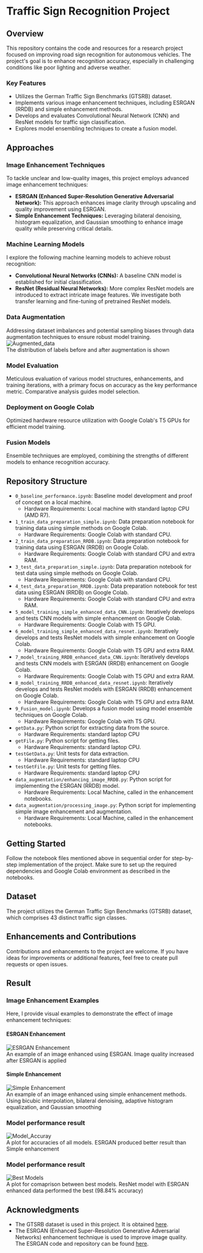 # Traffic Sign Recognition Project

## Overview
This repository contains the code and resources for a research project focused on improving road sign recognition for autonomous vehicles. The project's goal is to enhance recognition accuracy, especially in challenging conditions like poor lighting and adverse weather.

### Key Features
- Utilizes the German Traffic Sign Benchmarks (GTSRB) dataset.
- Implements various image enhancement techniques, including ESRGAN (RRDB) and simple enhancement methods.
- Develops and evaluates Convolutional Neural Network (CNN) and ResNet models for traffic sign classification.
- Explores model ensembling techniques to create a fusion model.

## Approaches

### Image Enhancement Techniques

To tackle unclear and low-quality images, this project employs advanced image enhancement techniques:

- **ESRGAN (Enhanced Super-Resolution Generative Adversarial Network):** This approach enhances image clarity through upscaling and quality improvement using ESRGAN.
- **Simple Enhancement Techniques:** Leveraging bilateral denoising, histogram equalization, and Gaussian smoothing to enhance image quality while preserving critical details.

### Machine Learning Models

I explore the following machine learning models to achieve robust recognition:

- **Convolutional Neural Networks (CNNs):** A baseline CNN model is established for initial classification.
- **ResNet (Residual Neural Networks):** More complex ResNet models are introduced to extract intricate image features. We investigate both transfer learning and fine-tuning of pretrained ResNet models.

### Data Augmentation

Addressing dataset imbalances and potential sampling biases through data augmentation techniques to ensure robust model training.
![Augmented_data](https://github.com/Jieoi/traffic_sign_recognition/blob/main/img/augmented_dist.jpg)<br>
The distribution of labels before and after augmentation is shown

### Model Evaluation

Meticulous evaluation of various model structures, enhancements, and training iterations, with a primary focus on accuracy as the key performance metric. Comparative analysis guides model selection.

### Deployment on Google Colab

Optimized hardware resource utilization with Google Colab's T5 GPUs for efficient model training.

### Fusion Models

Ensemble techniques are employed, combining the strengths of different models to enhance recognition accuracy.


## Repository Structure
- `0_baseline_performance.ipynb`: Baseline model development and proof of concept on a local machine.
  - Hardware Requirements: Local machine with standard laptop CPU (AMD R7).
- `1_train_data_preparation_simple.ipynb`: Data preparation notebook for training data using simple methods on Google Colab.
  - Hardware Requirements: Google Colab with standard CPU.
- `2_train_data_preparation_RRDB.ipynb`: Data preparation notebook for training data using ESRGAN (RRDB) on Google Colab.
  - Hardware Requirements: Google Colab with standard CPU and extra RAM.
- `3_test_data_preparation_simple.ipynb`: Data preparation notebook for test data using simple methods on Google Colab.
  - Hardware Requirements: Google Colab with standard CPU.
- `4_test_data_preparation_RRDB.ipynb`: Data preparation notebook for test data using ESRGAN (RRDB) on Google Colab.
  - Hardware Requirements: Google Colab with standard CPU and extra RAM.
- `5_model_training_simple_enhanced_data_CNN.ipynb`: Iteratively develops and tests CNN models with simple enhancement on Google Colab.
  - Hardware Requirements: Google Colab with T5 GPU.
- `6_model_training_simple_enhanced_data_resnet.ipynb`: Iteratively develops and tests ResNet models with simple enhancement on Google Colab.
  - Hardware Requirements: Google Colab with T5 GPU and extra RAM.
- `7_model_training_RRDB_enhanced_data_CNN.ipynb`: Iteratively develops and tests CNN models with ESRGAN (RRDB) enhancement on Google Colab.
  - Hardware Requirements: Google Colab with T5 GPU and extra RAM.
- `8_model_training_RRDB_enhanced_data_resnet.ipynb`: Iteratively develops and tests ResNet models with ESRGAN (RRDB) enhancement on Google Colab.
  - Hardware Requirements: Google Colab with T5 GPU and extra RAM.
- `9_Fusion_model.ipynb`: Develops a fusion model using model ensemble techniques on Google Colab.
  - Hardware Requirements: Google Colab with T5 GPU.
- `getData.py`: Python script for extracting data from the source.
  - Hardware Requirements: standard laptop CPU
- `getFile.py`: Python script for getting files.
  - Hardware Requirements: standard laptop CPU.
- `testGetData.py`: Unit tests for data extraction.
  - Hardware Requirements: standard laptop CPU
- `testGetFile.py`: Unit tests for getting files.
  - Hardware Requirements: standard laptop CPU
- `data_augmentation/enhancing_image_RRDB.py`: Python script for implementing the ESRGAN (RRDB) model.
  - Hardware Requirements: Local Machine, called in the enhancement notebooks.
- `data_augmentation/processing_image.py`: Python script for implementing simple image enhancement and augmentation.
  - Hardware Requirements: Local Machine, called in the enhancement notebooks.


## Getting Started
Follow the notebook files mentioned above in sequential order for step-by-step implementation of the project. Make sure to set up the required dependencies and Google Colab environment as described in the notebooks.

## Dataset
The project utilizes the German Traffic Sign Benchmarks (GTSRB) dataset, which comprises 43 distinct traffic sign classes.

## Enhancements and Contributions
Contributions and enhancements to the project are welcome. If you have ideas for improvements or additional features, feel free to create pull requests or open issues.

## Result

### Image Enhancement Examples
Here, I provide visual examples to demonstrate the effect of image enhancement techniques:

#### ESRGAN Enhancement
![ESRGAN Enhancement](https://github.com/Jieoi/traffic_sign_recognition/blob/main/img/esrgan_example.jpg)<br>
 An example of an image enhanced using ESRGAN. Image quality increased after ESRGAN is applied

#### Simple Enhancement
![Simple Enhancement](https://github.com/Jieoi/traffic_sign_recognition/blob/main/img/simple_enhancement_example.jpg)<br>
An example of an image enhanced using simple enhancement methods. Using bicubic interpolation, bilateral denoising, adaptive histogram equalization, and Gaussian smoothing

### Model performance result
![Model_Accuray](https://github.com/Jieoi/traffic_sign_recognition/blob/main/img/model_accuracy.jpg)<br>
A plot for accuracies of all models. ESRGAN produced better result than Simple enhancement

### Model performance result
![Best Models](https://github.com/Jieoi/traffic_sign_recognition/blob/main/img/model_best.jpg)<br>
A plot for comaprison between best models. ResNet model with ESRGAN enhanced data performed the best (98.84% accuracy)

## Acknowledgments
- The GTSRB dataset is used in this project. It is obtained [here](https://benchmark.ini.rub.de/index.html).
- The ESRGAN (Enhanced Super-Resolution Generative Adversarial Networks) enhancement technique is used to improve image quality. The ESRGAN code and repository can be found [here](https://github.com/xinntao/ESRGAN).

